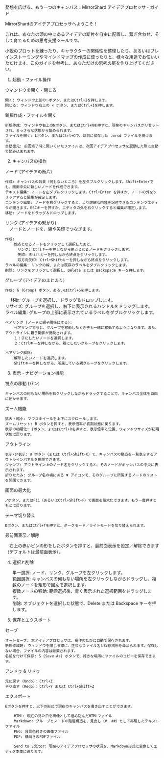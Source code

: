 発想を広げる、もう一つのキャンバス：MirrorShard アイデアプロセッサ・ガイド  

MirrorShardのアイデアプロセッサへようこそ！  

これは、あなたの頭の中にあるアイデアの断片を自由に配置し、繋ぎ合わせ、そして育てるための思考支援ツールです。  

小説のプロットを練ったり、キャラクターの関係性を整理したり、あるいはブレインストーミングやマインドマップの作成に使ったりと、様々な用途でお使いいただけます。このガイドを参考に、あなただけの思考の庭を作り上げてください。  


1. 起動・ファイル操作  

ウィンドウを開く・閉じる  

    開く: ウィンドウ上部の✨ボタン、またはCtrl+Iを押します。  
    閉じる: ウィンドウ右上の × ボタン、またはCtrl+Iを押します。  

新規作成・ファイルを開く  

    新規作成: ウィンドウ右上のNボタン、またはCtrl+Nを押すと、現在のキャンバスがリセットされ、まっさらな状態から始められます。  
    ファイルを開く: Lボタン、またはCtrl+Oで、以前に保存した .mrsd ファイルを開けます。  
    自動復元: 前回終了時に開いていたファイルは、次回アイデアプロセッサを起動した際に自動で読み込まれます。  


2. キャンバスの操作  

ノード (アイデアの断片)  

    作成: キャンバスの背景（何もないところ）を左ダブルクリックします。Shift+Enterでも、画面中央に新しいノードを作成できます。  
    テキスト編集: ノードを左ダブルクリックします。Ctrl+Enter を押すか、ノードの外をクリックすると編集が確定します。  
    コンテンツ編集: ノードを右クリックすると、より詳細な内容を記述できるコンテンツエディタが開きます。ESCキーを押すか、エディタの外を右クリックすると編集が確定します。  
    移動: ノードをドラッグ＆ドロップします。  

リンク (アイデアの繋がり)   
　ノードとノードを、線や矢印でつなぎます。  

    作成:  
        始点となるノードをクリックして選択したあと、  
        　リンク: Ctrlキーを押しながら終点となるノードをクリックします。  
        　矢印: Shiftキーを押しながら終点をクリックします。  
        　双方向矢印: Ctrl+Shiftキーを押しながら終点をクリックします。  
    ラベルの編集: リンクの線、または既存のラベルをダブルクリックします。  
    削除: リンクをクリックして選択し、Delete または Backspace キーを押します。  

グループ (アイデアのまとまり)  

    作成: G (Group) ボタン、あるいはCtrl+Gを押します。  
　 移動: グループを選択し、ドラッグ＆ドロップします。  
    リサイズ: グループを選択し、右下に表示されるハンドルをドラッグします。  
    ラベル編集: グループの上部に表示されているラベルをダブルクリックします。  

    ペアリング (ノードと親子関係にする):  
        ペアリングすると、グループを移動したとき子も一緒に移動するようになります。また、アウトラインに親子関係が反映されます。  
        １：子にしたいノードを選択します。  
        ２：Ctrlキーを押しながら、親にしたいグループをクリックします。  

    ペアリング解除:  
        解除したいノードを選択します。  
        Shiftキーを押しながら、所属している親グループをクリックします。  


3. 表示・ナビゲーション機能  

視点の移動 (パン)  

    キャンバスの何もない場所を右クリックしながらドラッグすることで、キャンバス全体を自由に動かせます。  

ズーム機能  

    拡大・縮小: マウスホイールを上下にスクロールします。  
    ズームリセット: R ボタンを押すと、表示倍率が初期状態に戻ります。  
    表示の初期化: Iボタン、またはCtrl+Rを押すと、表示倍率と位置、ウィンドウサイズが初期状態に戻ります。  

アウトライン  

    表示/非表示: O ボタン（または Ctrl+Shift+O）で、キャンバスの構造を一覧表示するアウトラインパネルを開閉できます。  
    ジャンプ: アウトライン上のノード名をクリックすると、そのノードがキャンバスの中央に表示されます。  
    折りたたみ: グループ名の横にある ▼ アイコンで、そのグループに所属するノードのリストを開閉できます。  

画面の最大化  

    ⤢ボタン、またはF11（あるいはCtrl+Shift+F）で画面を最大化できます。もう一度押すともとに戻ります。  

テーマ切り替え  

    Dボタン、またはCtrl+Tを押すと、ダークモード／ライトモードを切り替えられます。  

最前面表示／解除  

　右上の赤いピンの形をしたボタンを押すと、最前面表示を設定／解除できます（デフォルトは最前面表示）。  


4. 選択と削除  

    単一選択: ノード、リンク、グループを左クリックします。  
    範囲選択: キャンバスの何もない場所を左クリックしながらドラッグし、複数のノードを矩形で囲んで選択します。  
    複数ノードの移動: 範囲選択後、青く表示された選択範囲をドラッグします。  
    削除: オブジェクトを選択した状態で、Delete または Backspace キーを押します。  


6. 保存とエクスポート  

セーブ  

    オートセーブ: 本アイデアプロセッサは、操作のたびに自動で保存されます。  
    新規作成時: ウィンドウを閉じる際に、正式なファイル名と保存場所を尋ねられます。保存しない場合、ファイルの内容は破棄されます。  
    名前を付けて保存: S (Save As) ボタンで、好きな場所にファイルのコピーを保存できます。  

アンドゥ & リドゥ  

    元に戻す (Undo): Ctrl+Z  
    やり直す (Redo): Ctrl+Y または Ctrl+Shift+Z  

エクスポート  

    Eボタンを押すと、以下の形式で現在のキャンバスを書き出すことができます。  

        HTML: 現在の見た目を画像として埋め込んだHTMLファイル  
        Markdown: グループとノードの階層構造を、見出し（#, ##）として再現したテキストファイル  
        PNG: 背景色付きの画像ファイル  
        PDF: 横向きのPDFファイル  

		Send to Editor: 現在のアイデアプロセッサの状況を、Markdown形式に変換してエディタ本体に送ります。  

